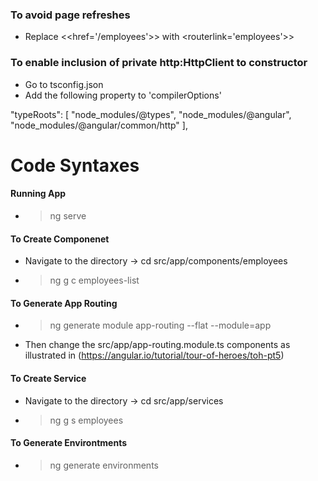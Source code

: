 ### To avoid page refreshes

- Replace <<href='/employees'>> with <routerlink='employees'>>

### To enable inclusion of private http:HttpClient to constructor

- Go to tsconfig.json
- Add the following property to 'compilerOptions'

 "typeRoots": [
    "node_modules/@types",
    "node_modules/@angular",
    "node_modules/@angular/common/http"
  ],
 
>>>>>>>>>>>>>>>>>>>>>>>>>>>>>>>>>>>>>>>>>>>>>>>>>>>>>>>>>>>>>>>>>>>>>>>>>>>>

# Code Syntaxes
#### Running App
- > ng serve
#### To Create Componenet
- Navigate to the directory
-> cd src/app/components/employees

- > ng g c employees-list


#### To Generate App Routing

- > ng generate module app-routing --flat --module=app

- Then change the src/app/app-routing.module.ts components as illustrated in (https://angular.io/tutorial/tour-of-heroes/toh-pt5)

#### To Create Service
- Navigate to the directory
-> cd src/app/services

- > ng g s employees

#### To Generate Environtments

- > ng generate environments


